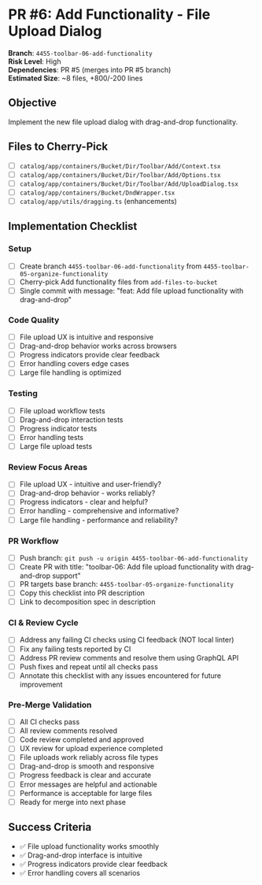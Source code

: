 <!-- markdownlint-disable line-length -->
# PR #6: Add Functionality - File Upload Dialog

**Branch**: `4455-toolbar-06-add-functionality`  
**Risk Level**: High  
**Dependencies**: PR #5 (merges into PR #5 branch)  
**Estimated Size**: ~8 files, +800/-200 lines

## Objective

Implement the new file upload dialog with drag-and-drop functionality.

## Files to Cherry-Pick

- [ ] `catalog/app/containers/Bucket/Dir/Toolbar/Add/Context.tsx`
- [ ] `catalog/app/containers/Bucket/Dir/Toolbar/Add/Options.tsx`
- [ ] `catalog/app/containers/Bucket/Dir/Toolbar/Add/UploadDialog.tsx`
- [ ] `catalog/app/containers/Bucket/DndWrapper.tsx`
- [ ] `catalog/app/utils/dragging.ts` (enhancements)

## Implementation Checklist

### Setup

- [ ] Create branch `4455-toolbar-06-add-functionality` from `4455-toolbar-05-organize-functionality`
- [ ] Cherry-pick Add functionality files from `add-files-to-bucket`
- [ ] Single commit with message: "feat: Add file upload functionality with drag-and-drop"

### Code Quality

- [ ] File upload UX is intuitive and responsive
- [ ] Drag-and-drop behavior works across browsers
- [ ] Progress indicators provide clear feedback
- [ ] Error handling covers edge cases
- [ ] Large file handling is optimized

### Testing

- [ ] File upload workflow tests
- [ ] Drag-and-drop interaction tests
- [ ] Progress indicator tests
- [ ] Error handling tests
- [ ] Large file upload tests

### Review Focus Areas

- [ ] File upload UX - intuitive and user-friendly?
- [ ] Drag-and-drop behavior - works reliably?
- [ ] Progress indicators - clear and helpful?
- [ ] Error handling - comprehensive and informative?
- [ ] Large file handling - performance and reliability?

### PR Workflow

- [ ] Push branch: `git push -u origin 4455-toolbar-06-add-functionality`
- [ ] Create PR with title: "toolbar-06: Add file upload functionality with drag-and-drop support"
- [ ] PR targets base branch: `4455-toolbar-05-organize-functionality`
- [ ] Copy this checklist into PR description
- [ ] Link to decomposition spec in description

### CI & Review Cycle

- [ ] Address any failing CI checks using CI feedback (NOT local linter)
- [ ] Fix any failing tests reported by CI
- [ ] Address PR review comments and resolve them using GraphQL API
- [ ] Push fixes and repeat until all checks pass
- [ ] Annotate this checklist with any issues encountered for future improvement

### Pre-Merge Validation

- [ ] All CI checks pass
- [ ] All review comments resolved
- [ ] Code review completed and approved
- [ ] UX review for upload experience completed
- [ ] File uploads work reliably across file types
- [ ] Drag-and-drop is smooth and responsive
- [ ] Progress feedback is clear and accurate
- [ ] Error messages are helpful and actionable
- [ ] Performance is acceptable for large files
- [ ] Ready for merge into next phase

## Success Criteria

- ✅ File upload functionality works smoothly
- ✅ Drag-and-drop interface is intuitive
- ✅ Progress indicators provide clear feedback
- ✅ Error handling covers all scenarios
